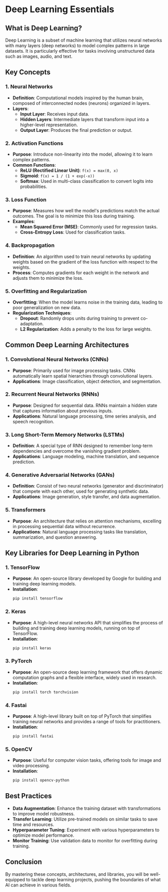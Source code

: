 # Deep Learning Essentials


## What is Deep Learning?
Deep Learning is a subset of machine learning that utilizes neural networks with many layers (deep networks) to model complex patterns in large datasets. It is particularly effective for tasks involving unstructured data such as images, audio, and text.

## Key Concepts

### 1. Neural Networks
- **Definition**: Computational models inspired by the human brain, composed of interconnected nodes (neurons) organized in layers.
- **Layers**:
  - **Input Layer**: Receives input data.
  - **Hidden Layers**: Intermediate layers that transform input into a higher-level representation.
  - **Output Layer**: Produces the final prediction or output.

### 2. Activation Functions
- **Purpose**: Introduce non-linearity into the model, allowing it to learn complex patterns.
- **Common Functions**:
  - **ReLU (Rectified Linear Unit)**: `f(x) = max(0, x)`
  - **Sigmoid**: `f(x) = 1 / (1 + exp(-x))`
  - **Softmax**: Used in multi-class classification to convert logits into probabilities.

### 3. Loss Function
- **Purpose**: Measures how well the model's predictions match the actual outcomes. The goal is to minimize this loss during training.
- **Examples**:
  - **Mean Squared Error (MSE)**: Commonly used for regression tasks.
  - **Cross-Entropy Loss**: Used for classification tasks.

### 4. Backpropagation
- **Definition**: An algorithm used to train neural networks by updating weights based on the gradient of the loss function with respect to the weights.
- **Process**: Computes gradients for each weight in the network and adjusts them to minimize the loss.

### 5. Overfitting and Regularization
- **Overfitting**: When the model learns noise in the training data, leading to poor generalization on new data.
- **Regularization Techniques**:
  - **Dropout**: Randomly drops units during training to prevent co-adaptation.
  - **L2 Regularization**: Adds a penalty to the loss for large weights.

## Common Deep Learning Architectures

### 1. Convolutional Neural Networks (CNNs)
- **Purpose**: Primarily used for image processing tasks. CNNs automatically learn spatial hierarchies through convolutional layers.
- **Applications**: Image classification, object detection, and segmentation.

### 2. Recurrent Neural Networks (RNNs)
- **Purpose**: Designed for sequential data. RNNs maintain a hidden state that captures information about previous inputs.
- **Applications**: Natural language processing, time series analysis, and speech recognition.

### 3. Long Short-Term Memory Networks (LSTMs)
- **Definition**: A special type of RNN designed to remember long-term dependencies and overcome the vanishing gradient problem.
- **Applications**: Language modeling, machine translation, and sequence prediction.

### 4. Generative Adversarial Networks (GANs)
- **Definition**: Consist of two neural networks (generator and discriminator) that compete with each other, used for generating synthetic data.
- **Applications**: Image generation, style transfer, and data augmentation.

### 5. Transformers
- **Purpose**: An architecture that relies on attention mechanisms, excelling in processing sequential data without recurrence.
- **Applications**: Natural language processing tasks like translation, summarization, and question answering.

## Key Libraries for Deep Learning in Python

### 1. TensorFlow
- **Purpose**: An open-source library developed by Google for building and training deep learning models.
- **Installation**:
  ```bash
  pip install tensorflow
  ```

### 2. Keras
- **Purpose**: A high-level neural networks API that simplifies the process of building and training deep learning models, running on top of TensorFlow.
- **Installation**:
  ```bash
  pip install keras
  ```

### 3. PyTorch
- **Purpose**: An open-source deep learning framework that offers dynamic computation graphs and a flexible interface, widely used in research.
- **Installation**:
  ```bash
  pip install torch torchvision
  ```

### 4. Fastai
- **Purpose**: A high-level library built on top of PyTorch that simplifies training neural networks and provides a range of tools for practitioners.
- **Installation**:
  ```bash
  pip install fastai
  ```

### 5. OpenCV
- **Purpose**: Useful for computer vision tasks, offering tools for image and video processing.
- **Installation**:
  ```bash
  pip install opencv-python
  ```

## Best Practices
- **Data Augmentation**: Enhance the training dataset with transformations to improve model robustness.
- **Transfer Learning**: Utilize pre-trained models on similar tasks to save time and resources.
- **Hyperparameter Tuning**: Experiment with various hyperparameters to optimize model performance.
- **Monitor Training**: Use validation data to monitor for overfitting during training.

## Conclusion
By mastering these concepts, architectures, and libraries, you will be well-equipped to tackle deep learning projects, pushing the boundaries of what AI can achieve in various fields.
